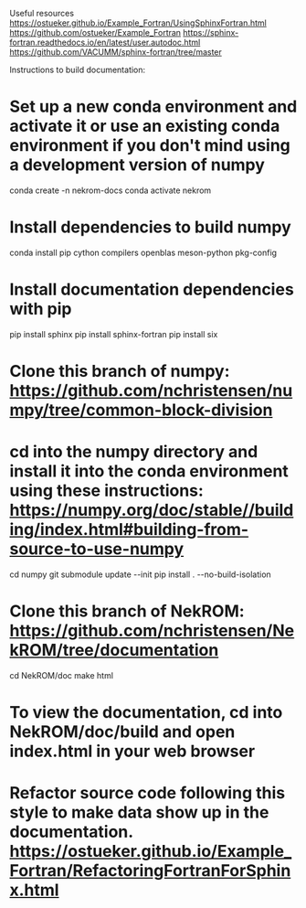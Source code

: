 Useful resources
https://ostueker.github.io/Example_Fortran/UsingSphinxFortran.html
https://github.com/ostueker/Example_Fortran
https://sphinx-fortran.readthedocs.io/en/latest/user.autodoc.html
https://github.com/VACUMM/sphinx-fortran/tree/master

Instructions to build documentation:

# Set up a new conda environment and activate it or use an existing conda environment if you don't mind using a development version of numpy
conda create -n nekrom-docs
conda activate nekrom
# Install dependencies to build numpy
conda install pip cython compilers openblas meson-python pkg-config

# Install documentation dependencies with pip
pip install sphinx 
pip install sphinx-fortran 
pip install six

# Clone this branch of numpy: https://github.com/nchristensen/numpy/tree/common-block-division
# cd into the numpy directory and install it into the conda environment using these instructions: https://numpy.org/doc/stable//building/index.html#building-from-source-to-use-numpy
cd numpy
git submodule update --init
pip install . --no-build-isolation

# Clone this branch of NekROM: https://github.com/nchristensen/NekROM/tree/documentation
cd NekROM/doc
make html
# To view the documentation, cd into NekROM/doc/build and open index.html in your web browser
# Refactor source code following this style to make data show up in the documentation. https://ostueker.github.io/Example_Fortran/RefactoringFortranForSphinx.html
